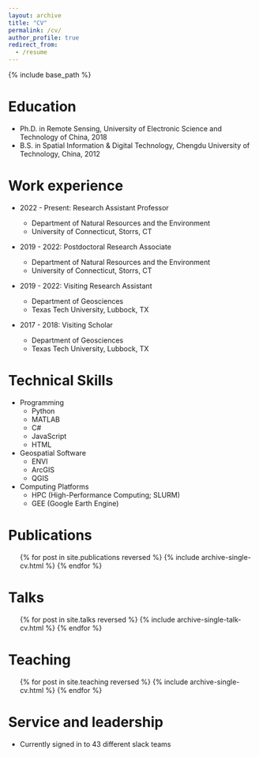 ```yaml
---
layout: archive
title: "CV"
permalink: /cv/
author_profile: true
redirect_from:
  - /resume
---
```


{% include base_path %}

Education
======
* Ph.D. in Remote Sensing, University of Electronic Science and Technology of China, 2018
* B.S. in Spatial Information & Digital Technology, Chengdu University of Technology, China, 2012

Work experience
======
* 2022 - Present: Research Assistant Professor
  * Department of Natural Resources and the Environment
  * University of Connecticut, Storrs, CT

* 2019 - 2022: Postdoctoral Research Associate
  * Department of Natural Resources and the Environment
  * University of Connecticut, Storrs, CT

* 2019 - 2022: Visiting Research Assistant
  * Department of Geosciences
  * Texas Tech University, Lubbock, TX
  
* 2017 - 2018: Visiting Scholar
  * Department of Geosciences
  * Texas Tech University, Lubbock, TX
  
Technical Skills
======
* Programming
  * Python
  * MATLAB
  * C#
  * JavaScript
  * HTML
* Geospatial Software
  * ENVI
  * ArcGIS
  * QGIS
* Computing Platforms
  * HPC (High-Performance Computing; SLURM)
  * GEE (Google Earth Engine)

Publications
======
  <ul>{% for post in site.publications reversed %}
    {% include archive-single-cv.html %}
  {% endfor %}</ul>
  
Talks
======
  <ul>{% for post in site.talks reversed %}
    {% include archive-single-talk-cv.html  %}
  {% endfor %}</ul>
  
Teaching
======
  <ul>{% for post in site.teaching reversed %}
    {% include archive-single-cv.html %}
  {% endfor %}</ul>
  
Service and leadership
======
* Currently signed in to 43 different slack teams
